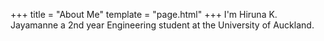 +++
title = "About Me"
template = "page.html"
+++
I'm Hiruna K. Jayamanne a 2nd year Engineering student at the University of Auckland.
